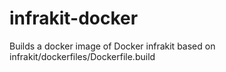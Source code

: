 # infrakit-docker
Builds a docker image of Docker infrakit based on infrakit/dockerfiles/Dockerfile.build
